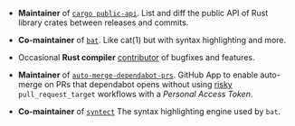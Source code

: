 * **Maintainer** of [`cargo public-api`](https://github.com/cargo-public-api/cargo-public-api). List and diff the public API of Rust library crates between releases and commits.

* **Co-maintainer** of [`bat`](https://github.com/sharkdp/bat). Like cat(1) but with syntax highlighting and more.

* Occasional **Rust compiler** [contributor](https://github.com/rust-lang/rust/pulls?q=is%3Apr+author%3AEnselic+is%3Amerged) of bugfixes and features.

* **Maintainer** of [`auto-merge-dependabot-prs`](https://github.com/apps/auto-merge-dependabot-prs). GitHub App to enable auto-merge on PRs that dependabot opens without using [risky](https://securitylab.github.com/resources/github-actions-preventing-pwn-requests/) `pull_request_target` workflows with a _Personal Access Token_.

* **Co-maintainer** of [`syntect`](https://github.com/trishume/syntect) The syntax highlighting engine used by `bat`.

